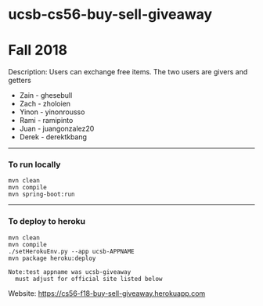 # ucsb-cs56-buy-sell-giveaway

# Fall 2018
Description: Users can exchange free items. The two users are givers and getters

- Zain - ghesebull
- Zach - zholoien
- Yinon - yinonrousso
- Rami - ramipinto
- Juan - juangonzalez20
- Derek - derektkbang

---

### To run locally
```
mvn clean
mvn compile
mvn spring-boot:run
```

---

### To deploy to heroku
```
mvn clean
mvn compile
./setHerokuEnv.py --app ucsb-APPNAME
mvn package heroku:deploy

Note:test appname was ucsb-giveaway
  must adjust for official site listed below 

```
Website: https://cs56-f18-buy-sell-giveaway.herokuapp.com
